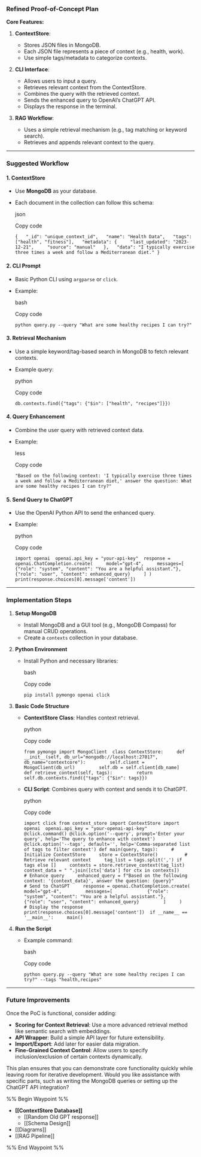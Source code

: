 ### Refined Proof-of-Concept Plan

**Core Features:**

1. **ContextStore**:
    
    - Stores JSON files in MongoDB.
    - Each JSON file represents a piece of context (e.g., health, work).
    - Use simple tags/metadata to categorize contexts.
2. **CLI Interface**:
    
    - Allows users to input a query.
    - Retrieves relevant context from the ContextStore.
    - Combines the query with the retrieved context.
    - Sends the enhanced query to OpenAI’s ChatGPT API.
    - Displays the response in the terminal.
3. **RAG Workflow**:
    
    - Uses a simple retrieval mechanism (e.g., tag matching or keyword search).
    - Retrieves and appends relevant context to the query.

---

### Suggested Workflow

#### 1. ContextStore

- Use **MongoDB** as your database.
- Each document in the collection can follow this schema:
    
    json
    
    Copy code
    
    `{   "_id": "unique_context_id",   "name": "Health Data",   "tags": ["health", "fitness"],   "metadata": {     "last_updated": "2023-12-21",     "source": "manual"   },   "data": "I typically exercise three times a week and follow a Mediterranean diet." }`
    

#### 2. CLI Prompt

- Basic Python CLI using `argparse` or `click`.
- Example:
    
    bash
    
    Copy code
    
    `python query.py --query "What are some healthy recipes I can try?"`
    

#### 3. Retrieval Mechanism

- Use a simple keyword/tag-based search in MongoDB to fetch relevant contexts.
- Example query:
    
    python
    
    Copy code
    
    `db.contexts.find({"tags": {"$in": ["health", "recipes"]}})`
    

#### 4. Query Enhancement

- Combine the user query with retrieved context data.
- Example:
    
    less
    
    Copy code
    
    `"Based on the following context: 'I typically exercise three times a week and follow a Mediterranean diet,' answer the question: What are some healthy recipes I can try?"`
    

#### 5. Send Query to ChatGPT

- Use the OpenAI Python API to send the enhanced query.
- Example:
    
    python
    
    Copy code
    
    `import openai  openai.api_key = "your-api-key"  response = openai.ChatCompletion.create(     model="gpt-4",     messages=[         {"role": "system", "content": "You are a helpful assistant."},         {"role": "user", "content": enhanced_query}     ] ) print(response.choices[0].message['content'])`
    

---

### Implementation Steps

1. **Setup MongoDB**
    
    - Install MongoDB and a GUI tool (e.g., MongoDB Compass) for manual CRUD operations.
    - Create a `contexts` collection in your database.
2. **Python Environment**
    
    - Install Python and necessary libraries:
        
        bash
        
        Copy code
        
        `pip install pymongo openai click`
        
3. **Basic Code Structure**
    
    - **ContextStore Class**: Handles context retrieval.
        
        python
        
        Copy code
        
        `from pymongo import MongoClient  class ContextStore:     def __init__(self, db_url="mongodb://localhost:27017", db_name="contextcore"):         self.client = MongoClient(db_url)         self.db = self.client[db_name]      def retrieve_context(self, tags):         return self.db.contexts.find({"tags": {"$in": tags}})`
        
    - **CLI Script**: Combines query with context and sends it to ChatGPT.
        
        python
        
        Copy code
        
        `import click from context_store import ContextStore import openai  openai.api_key = "your-openai-api-key"  @click.command() @click.option('--query', prompt='Enter your query', help='The query to enhance with context') @click.option('--tags', default='', help='Comma-separated list of tags to filter context') def main(query, tags):     # Initialize ContextStore     store = ContextStore()          # Retrieve relevant context     tag_list = tags.split(',') if tags else []     contexts = store.retrieve_context(tag_list)     context_data = " ".join([ctx['data'] for ctx in contexts])          # Enhance query     enhanced_query = f"Based on the following context: '{context_data}', answer the question: {query}"          # Send to ChatGPT     response = openai.ChatCompletion.create(         model="gpt-4",         messages=[             {"role": "system", "content": "You are a helpful assistant."},             {"role": "user", "content": enhanced_query}         ]     )          # Display the response     print(response.choices[0].message['content'])  if __name__ == '__main__':     main()`
        
4. **Run the Script**
    
    - Example command:
        
        bash
        
        Copy code
        
        `python query.py --query "What are some healthy recipes I can try?" --tags "health,recipes"`
        

---

### Future Improvements

Once the PoC is functional, consider adding:

- **Scoring for Context Retrieval**: Use a more advanced retrieval method like semantic search with embeddings.
- **API Wrapper**: Build a simple API layer for future extensibility.
- **Import/Export**: Add later for easier data migration.
- **Fine-Grained Context Control**: Allow users to specify inclusion/exclusion of certain contexts dynamically.

This plan ensures that you can demonstrate core functionality quickly while leaving room for iterative development. Would you like assistance with specific parts, such as writing the MongoDB queries or setting up the ChatGPT API integration?

%% Begin Waypoint %%
- **[[ContextStore Database]]**
	- [[Random Old GPT response]]
	- [[Schema Design]]
- [[Diagrams]]
- [[RAG Pipeline]]

%% End Waypoint %%
